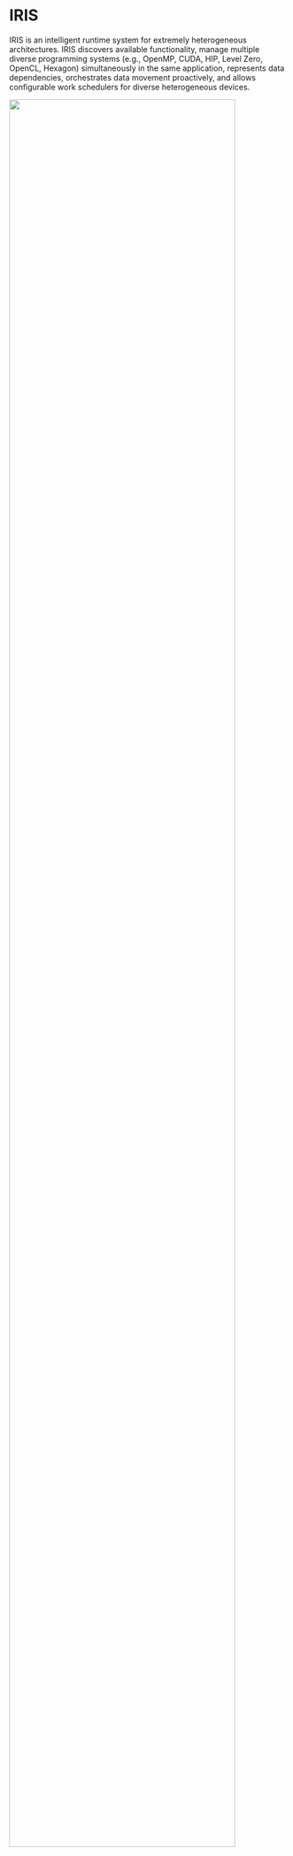 # IRIS

IRIS is an intelligent runtime system for extremely heterogeneous architectures. IRIS discovers available functionality, manage multiple diverse programming
systems (e.g., OpenMP, CUDA, HIP, Level Zero, OpenCL, Hexagon) simultaneously in the same application, represents data dependencies, orchestrates data movement proactively, and allows configurable work schedulers for diverse heterogeneous devices.

<img src="https://raw.githubusercontent.com/jungwonkim/iris/main/docs/iris.png" width="90%">
